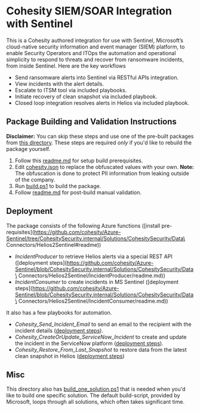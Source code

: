 # Cohesity SIEM/SOAR Integration with Sentinel
This is a Cohesity authored integration for use with Sentinel, Microsoft’s cloud-native security information and event manager (SIEM) platform, to enable Security Operators and ITOps the automation and operational simplicity to respond to threats and recover from ransomware incidents, from inside Sentinel. Here are the key workflows 
* Send ransomware alerts into Sentinel via RESTful APIs integration.
* View incidents with the alert details.
* Escalate to ITSM tool via included playbooks.
* Initiate recovery of clean snapshot via included playbook.
* Closed loop integration resolves alerts in Helios via included playbook.

## Package Building and Validation Instructions
__Disclaimer:__ You can skip these steps and use one of the pre-built packages from [this directory](https://github.com/cohesity/Azure-Sentinel/tree/CohesitySecurity.internal/Solutions/CohesitySecurity/Package). These steps are required _only_ if you'd like to rebuild the package yourself.
1. Follow this [readme.md](https://github.com/cohesity/Azure-Sentinel/blob/CohesitySecurity.internal/Solutions/README.md) for setup build prerequisites.
2. Edit [cohesity.json](https://github.com/cohesity/Azure-Sentinel/blob/CohesitySecurity.internal/Solutions/CohesitySecurity/cohesity.json) to replace the obfuscated values with your own. __Note:__ The obfuscation is done to protect PII information from leaking outside of the company.
3. Run [build.ps1](https://github.com/cohesity/Azure-Sentinel/blob/CohesitySecurity.internal/Solutions/CohesitySecurity/build.ps1) to build the package.
4. Follow [readme.md](https://github.com/cohesity/Azure-Sentinel/blob/CohesitySecurity.internal/Solutions/README.md) for post-build manual validation.

## Deployment
The package consists of the following Azure functions ([install pre-requisites](https://github.com/cohesity/Azure-Sentinel/tree/CohesitySecurity.internal/Solutions/CohesitySecurity/Data\ Connectors/Helios2Sentinel#readme))
* _IncidentProducer_ to retrieve Helios alerts via a special REST API ([deployment steps](https://github.com/cohesity/Azure-Sentinel/blob/CohesitySecurity.internal/Solutions/CohesitySecurity/Data\ Connectors/Helios2Sentinel/IncidentProducer/readme.md))
* _IncidentConsumer_ to create incidents in MS Sentinel ([deployment steps](https://github.com/cohesity/Azure-Sentinel/blob/CohesitySecurity.internal/Solutions/CohesitySecurity/Data\ Connectors/Helios2Sentinel/IncidentConsumer/readme.md))

It also has a few playbooks for automation.
* *Cohesity_Send_Incident_Email* to send an email to the recipient with the incident details ([deployment steps](https://github.com/cohesity/Azure-Sentinel/tree/CohesitySecurity.internal/Solutions/CohesitySecurity/Playbooks/Cohesity_Send_Incident_Email#readme.md)).
* *Cohesity_CreateOrUpdate_ServiceNow_Incident* to create and update the incident in the ServiceNow platform ([deployment steps](https://github.com/cohesity/Azure-Sentinel/tree/CohesitySecurity.internal/Solutions/CohesitySecurity/Playbooks/Cohesity_CreateOrUpdate_ServiceNow_Incident#readme.md)).
* *Cohesity_Restore_From_Last_Snapshot* to restore data from the latest clean snapshot in Helios ([deployment steps](https://github.com/cohesity/Azure-Sentinel/tree/CohesitySecurity.internal/Solutions/CohesitySecurity/Playbooks/Cohesity_Restore_From_Last_Snapshot#readme.md))

## Misc
This directory also has [build_one_solution.ps1](https://github.com/cohesity/Azure-Sentinel/blob/CohesitySecurity.internal/Solutions/CohesitySecurity/build_one_solution.ps1) that is needed when you'd like to build one specific solution.
The default build-script, provided by Microsoft, loops through all solutions, which often takes significant time.
